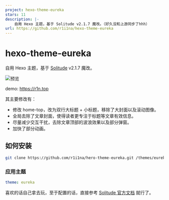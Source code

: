 ```yaml
---
project: hexo-theme-eureka
stars: 11
description: |-
    自用 Hexo 主题，基于 Solitude v2.1.7 魔改。（好久没和上游同步了hhh）
url: https://github.com/r1i1na/hexo-theme-eureka
---
```


# hexo-theme-eureka
自用 Hexo 主题，基于 [Solitude](https://github.com/everfu/hexo-theme-solitude) v2.1.7 魔改。

![预览](/preview.png)

demo: https://r1n.top

其主要修改有：
- 修改 home-top，改为双行大标题 + 小标题，移除了大封面以及滚动图像。
- 全局去除了文章封面，使得读者更专注于标题等文章有效信息。
- 尽量减少交互干扰，去除文章顶部的波浪效果以及部分弹窗。
- 加快了部分动画。

## 如何安装
```bash
git clone https://github.com/r1i1na/hero-theme-eureka.git /themes/eureka
```
### 应用主题
```yaml
theme: eureka
```

喜欢的话自己拿去玩，至于配置的话，直接参考 [Solitude 官方文档](https://solitude.js.org/) 就行了。

